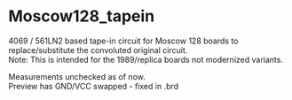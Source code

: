 # Moscow128_tapein
4069 / 561LN2 based tape-in circuit for Moscow 128 boards to replace/substitute the convoluted original circuit.  
Note: This is intended for the 1989/replica boards not modernized variants.  

Measurements unchecked as of now.  
Preview has GND/VCC swapped - fixed in .brd

